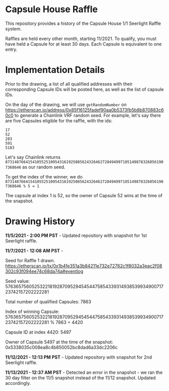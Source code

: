 # Capsule House Raffle

This repository provides a history of the Capsule House 1/1 Seerlight Raffle system.

Raffles are held every other month, starting 11/2021. 
To qualify, you must have held a Capsule for at least 30 days. 
Each Capsule is equivalent to one entry.

# Implementation Details

Prior to the drawing, a list of all qualified addresses with their corresponding Capsule IDs will be posted here, as well as the list of capsule IDs.

On the day of the drawing, we will use `getRandomNumber` on https://etherscan.io/address/0x85f16125fadef90aa0b5373fb5b8b870883c60c0 to generate a Chainlink VRF random seed. For example, let's say there are five Capsules eligible for the raffle, with the ids:

```
17
52
283
591
5183
```

Let's say Chainlink returns `87314876641541055251095431619250856243264627284949971051498783260561907368646` as our random seed.

To get the index of the winner, we do `87314876641541055251095431619250856243264627284949971051498783260561907368646 % 5 = 1`

The capsule at index 1 is 52, so the owner of Capsule 52 wins at the time of the snapshot.

# Drawing History

**11/5/2021 - 2:00 PM PST** - Updated repository with snapshot for 1st Seerlight raffle. 

**11/7/2021 - 12:08 AM PST** - 

Seed for Raffle 1 drawn. https://etherscan.io/tx/0x1b4fe351a3b84211e732e72762c1f8032a3eac2f08302c93f094ee74c68da74a#eventlog

Seed value: 57636575605253221819287095294545447585433931493853993490071723742157202222281

Total number of qualified Capsules: 7863

Index of winning Capsule: 57636575605253221819287095294545447585433931493853993490071723742157202222281 % 7863 = 4420

Capsule ID at index 4420: 5497

Owner of Capsule 5497 at the time of the snapshot: 0x5338035c008ea8c4b850052bc8dad6a33dc2206c

**11/12/2021 - 12:13 PM PST** - Updated repository with snapshot for 2nd Seerlight raffle. 

**11/13/2021 - 12:37 AM PST** - Detected an error in the snapshot - we ran the 30 day filter on the 11/5 snapshot instead of the 11/12 snapshot. Updated accordingly.
